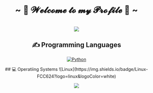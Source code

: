 <h1 align="center">~ 💖 𝓦𝓮𝓵𝓬𝓸𝓶𝓮 𝓽𝓸 𝓶𝔂 𝓟𝓻𝓸𝓯𝓲𝓵𝓮 💖 ~</h1>
<br>
 <div align="center">
<img src="https://c.tenor.com/AwMCvyYjPgAAAAAC/anime-welcome.gif">

## ✍ Programming Languages

<p>
  <a href="https://github.com/search?q=user%3AMr-Coxall+language%3Apython"><img alt="Python" src="https://img.shields.io/badge/Python-14354C.svg?logo=python&logoColor=white"></a>
 <p>
 ## 💻 Operatiing Systems
  ![Linux](https://img.shields.io/badge/Linux-FCC624?logo=linux&logoColor=white)
<br>  
  <div align="center">
<img src="https://c.tenor.com/3fAZZncIHDQAAAAC/smile-anime.gif">
